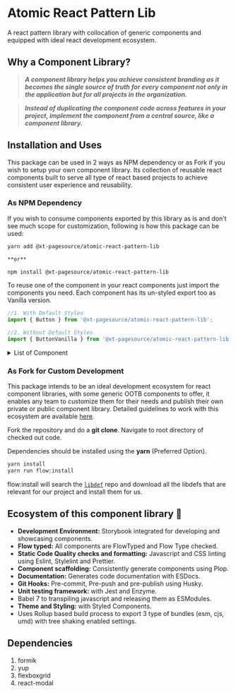 # Atomic React Pattern Lib

A react pattern library with collocation of generic components and equipped with ideal react development ecosystem.

## Why a Component Library?

> **_A component library helps you achieve consistent branding as it becomes the single source of truth for every component not only in the application but for all projects in the organization._**

> **_Instead of duplicating the component code across features in your project, implement the component from a central source, like a component library._**

## Installation and Uses

This package can be used in 2 ways as NPM dependency or as Fork if you wish to setup your own component library. Its collection of reusable react components built to serve all type of react based projects to achieve consistent user experience and reusability.

### As NPM Dependency

If you wish to consume components exported by this library as is and don't see much scope for customization, following is how this package can be used:

```sh
yarn add @xt-pagesource/atomic-react-pattern-lib

**or**

npm install @xt-pagesource/atomic-react-pattern-lib
```

To reuse one of the component in your react components just import the components you need. Each component has its un-styled export too as Vanilla version.

```javascript
//1. With Default Styles
import { Button } from '@xt-pagesource/atomic-react-pattern-lib';

//2. Without Default Styles
import { ButtonVanilla } from '@xt-pagesource/atomic-react-pattern-lib';
```

<details>
  <summary>List of Component</summary>
  
  ## Exported Components
  1. Button, ButtonVanilla
  2. Anchor, AnchorVanilla
  3. Para, ParaVanilla
  4. Heading, HeadingVanilla
  5. FieldError, FieldErrorVanilla
  6. Image, ImageVanilla
  7. Input, InputVanilla
  8. Select, SelectVanilla
  9. Label 
  10. Form
  11. Textarea, TextareaVanilla
  12. InputChoice, InputChoiceVanilla
  13. Modal, ModalVanilla
  14. Popover, PopoverVanilla
  15. Theme
</details>

### As Fork for Custom Development

This package intends to be an ideal development ecosystem for react component libraries, with some generic OOTB components to offer, it enables any team to customize them for their needs and publish their own private or public component library. Detailed guidelines to work with this ecosystem are available [here](readme/index.md).

Fork the repository and do a **git clone**. Navigate to root directory of checked out code.

Dependencies should be installed using the **yarn** (Preferred Option).

```sh
yarn install
yarn run flow:install
```

flow:install will search the [`libdef`](https://github.com/flow-typed/flow-typed/blob/master/README.md) repo and download all the libdefs that are relevant for our project and install them for us.

## Ecosystem of this component library 🎉

- **Development Environment:** Storybook integrated for developing and showcasing components.
- **Flow typed:** All components are FlowTyped and Flow Type checked.
- **Static Code Quality checks and formatting:** Javascript and CSS linting using Eslint, Stylelint and Prettier.
- **Component scaffolding:** Consistently generate components using Plop.
- **Documentation:** Generates code documentation with ESDocs.
- **Git Hooks:** Pre-commit, Pre-push and pre-publish using Husky.
- **Unit testing framework:** with Jest and Enzyme.
- Babel 7 to transpiling javascript and releasing them as ESModules.
- **Theme and Styling:** with Styled Components.
- Uses Rollup based build process to export 3 type of bundles (esm, cjs, umd) with tree shaking enabled settings.

## Dependencies

1. formik
2. yup
3. flexboxgrid
4. react-modal
